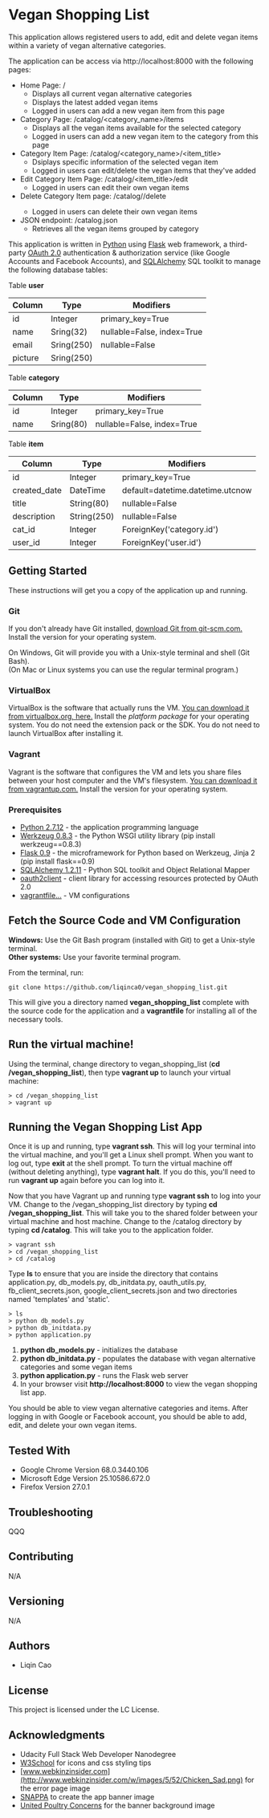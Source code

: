 # Vegan Shopping List

This application allows registered users to add, edit and delete vegan items within a variety of vegan alternative categories.

The application can be access via http://localhost:8000 with the following pages:
* Home Page: /
    * Displays all current vegan alternative categories
    * Displays the latest added vegan items
    * Logged in users can add a new vegan item from this page
* Category Page: /catalog/<category_name>/items
    * Displays all the vegan items available for the selected category
    * Logged in users can add a new vegan item to the category from this page
* Category Item Page: /catalog/<category_name>/<item_title>
    * Dsiplays specific information of the selected vegan item
    * Logged in users can edit/delete the vegan items that they've added
* Edit Category Item Page: /catalog/<item_title>/edit
    * Logged in users can edit their own vegan items
* Delete Category Item page: /catalog/<item>/delete
    * Logged in users can delete their own vegan items
* JSON endpoint: /catalog.json
    * Retrieves all the vegan items grouped by category

This application is written in [Python](https://www.python.org/) using [Flask](http://flask.pocoo.org/) web framework, a third-party [OAuth 2.0](https://oauth.net/2/) authentication & authorization service (like Google Accounts and Facebook Accounts), and [SQLAlchemy](http://www.sqlalchemy.org/) SQL toolkit to manage the following database tables:

Table **user**

Column    | Type         | Modifiers                      
--------- |------------- |----------------------------
id        | Integer      | primary_key=True
name      | Sring(32)    | nullable=False, index=True
email     | Sring(250)   | nullable=False
picture   | Sring(250)   |

Table **category**

Column | Type      | Modifiers
------ |---------- |------------------------
id     | Integer   | primary_key=True
name   | Sring(80) | nullable=False, index=True

Table **item**

Column        |  Type       | Modifiers
------------- |------------ |----------------------------------
id            | Integer     | primary_key=True
created_date  | DateTime    | default=datetime.datetime.utcnow
title         | String(80)  | nullable=False
description   | String(250) | nullable=False
cat_id        | Integer     | ForeignKey('category.id')
user_id       | Integer     | ForeignKey('user.id')

## Getting Started

These instructions will get you a copy of the application up and running.

### Git

If you don't already have Git installed, [download Git from git-scm.com.](http://git-scm.com/downloads) Install the version for your operating system.

On Windows, Git will provide you with a Unix-style terminal and shell (Git Bash).  
(On Mac or Linux systems you can use the regular terminal program.)

### VirtualBox

VirtualBox is the software that actually runs the VM. [You can download it from virtualbox.org, here.](https://www.virtualbox.org/wiki/Downloads)  Install the *platform package* for your operating system.  You do not need the extension pack or the SDK. You do not need to launch VirtualBox after installing it.

### Vagrant

Vagrant is the software that configures the VM and lets you share files between your host computer and the VM's filesystem.  [You can download it from vagrantup.com.](https://www.vagrantup.com/downloads) Install the version for your operating system.

### Prerequisites

* [Python 2.7.12](https://docs.python.org/2/) - the application programming language
* [Werkzeug 0.8.3](http://werkzeug.pocoo.org/) - the Python WSGI utility library (pip install werkzeug==0.8.3)
* [Flask 0.9](http://flask.pocoo.org/) - the microframework for Python based on Werkzeug, Jinja 2 (pip install flask==0.9)
* [SQLAlchemy 1.2.11](http://www.sqlalchemy.org) - Python SQL toolkit and Object Relational Mapper
* [oauth2client](https://github.com/google/oauth2client) - client library for accessing resources protected by OAuth 2.0
* [vagrantfile...](https://github.com/liqin-cao/vegan_shopping_list/blob/master/vagrantfile) - VM configurations

## Fetch the Source Code and VM Configuration

**Windows:** Use the Git Bash program (installed with Git) to get a Unix-style terminal.  
**Other systems:** Use your favorite terminal program.

From the terminal, run:

    git clone https://github.com/liqinca0/vegan_shopping_list.git

This will give you a directory named **vegan_shopping_list** complete with the source code for the application and a **vagrantfile** for installing all of the necessary tools. 

## Run the virtual machine!

Using the terminal, change directory to vegan_shopping_list (**cd /vegan_shopping_list**), then type **vagrant up** to launch your virtual machine:

    > cd /vegan_shopping_list
    > vagrant up

## Running the Vegan Shopping List App
Once it is up and running, type **vagrant ssh**. This will log your terminal into the virtual machine, and you'll get a Linux shell prompt. When you want to log out, type **exit** at the shell prompt.  To turn the virtual machine off (without deleting anything), type **vagrant halt**. If you do this, you'll need to run **vagrant up** again before you can log into it.

Now that you have Vagrant up and running type **vagrant ssh** to log into your VM.  Change to the /vegan_shopping_list directory by typing **cd /vegan_shopping_list**. This will take you to the shared folder between your virtual machine and host machine. Change to the /catalog directory by typing **cd /catalog**. This will take you to the application folder.

    > vagrant ssh
    > cd /vegan_shopping_list
    > cd /catalog
    
Type **ls** to ensure that you are inside the directory that contains application.py, db_models.py, db_initdata.py, oauth_utils.py, fb_client_secrets.json, google_client_secrets.json and two directories named 'templates' and 'static'.

    > ls
    > python db_models.py
    > python db_initdata.py
    > python application.py
    
1. **python db_models.py** - initializes the database
2. **python db_initdata.py** - populates the database with vegan alternative categories and some vegan items
3. **python application.py** - runs the Flask web server
4. In your browser visit **http://localhost:8000** to view the vegan shopping list app.

You should be able to view vegan alternative categories and items. After logging in with Google or Facebook account, you should be able to add, edit, and delete your own vegan items.

## Tested With

* Google Chrome Version 68.0.3440.106
* Microsoft Edge Version 25.10586.672.0
* Firefox Version 27.0.1

## Troubleshooting

QQQ

## Contributing

N/A

## Versioning

N/A

## Authors

* Liqin Cao

## License

This project is licensed under the LC License.

## Acknowledgments

* Udacity Full Stack Web Developer Nanodegree
* [W3School](https://www.w3schools.com/) for icons and css styling tips
* [www.webkinzinsider.com](http://www.webkinzinsider.com/w/images/5/52/Chicken_Sad.png) for the error page image
* [SNAPPA](https://snappa.com/) to create the app banner image
* [United Poultry Concerns](http://upc-online.org/) for the banner background image